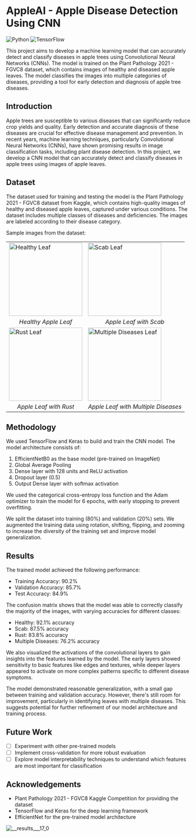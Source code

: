 # AppleAI - Apple Disease Detection Using CNN

![Python](https://img.shields.io/badge/Python-3.7%2B-blue)
![TensorFlow](https://img.shields.io/badge/TensorFlow-2.x-orange)


This project aims to develop a machine learning model that can accurately detect and classify diseases in apple trees using Convolutional Neural Networks (CNNs). The model is trained on the Plant Pathology 2021 - FGVC8 dataset, which contains images of healthy and diseased apple leaves. The model classifies the images into multiple categories of diseases, providing a tool for early detection and diagnosis of apple tree diseases.

## Introduction

Apple trees are susceptible to various diseases that can significantly reduce crop yields and quality. Early detection and accurate diagnosis of these diseases are crucial for effective disease management and prevention. In recent years, machine learning techniques, particularly Convolutional Neural Networks (CNNs), have shown promising results in image classification tasks, including plant disease detection. In this project, we develop a CNN model that can accurately detect and classify diseases in apple trees using images of apple leaves.

## Dataset

The dataset used for training and testing the model is the Plant Pathology 2021 - FGVC8 dataset from Kaggle, which contains high-quality images of healthy and diseased apple leaves, captured under various conditions. The dataset includes multiple classes of diseases and deficiencies. The images are labeled according to their disease category.

Sample images from the dataset:

<table>
  <tr>
    <td><img src="![__results___17_0](https://github.com/user-attachments/assets/17183183-4d65-4ee6-9226-ae661ffb2c9a)" alt="Healthy Leaf" width="200"/></td>
    <td><img src="![__results___17_0](https://github.com/user-attachments/assets/17183183-4d65-4ee6-9226-ae661ffb2c9a)" alt="Scab Leaf" width="200"/></td>
  </tr>
  <tr>
    <td align="center"><em>Healthy Apple Leaf</em></td>
    <td align="center"><em>Apple Leaf with Scab</em></td>
  </tr>
  <tr>
    <td><img src="images/rust_leaf.jpg" alt="Rust Leaf" width="200"/></td>
    <td><img src="images/multiple_diseases_leaf.jpg" alt="Multiple Diseases Leaf" width="200"/></td>
  </tr>
  <tr>
    <td align="center"><em>Apple Leaf with Rust</em></td>
    <td align="center"><em>Apple Leaf with Multiple Diseases</em></td>
  </tr>
</table>

## Methodology

We used TensorFlow and Keras to build and train the CNN model. The model architecture consists of:

1. EfficientNetB0 as the base model (pre-trained on ImageNet)
2. Global Average Pooling
3. Dense layer with 128 units and ReLU activation
4. Dropout layer (0.5)
5. Output Dense layer with softmax activation

We used the categorical cross-entropy loss function and the Adam optimizer to train the model for 6 epochs, with early stopping to prevent overfitting.

We split the dataset into training (80%) and validation (20%) sets. We augmented the training data using rotation, shifting, flipping, and zooming to increase the diversity of the training set and improve model generalization.


## Results

The trained model achieved the following performance:

- Training Accuracy: 90.2%
- Validation Accuracy: 85.7%
- Test Accuracy: 84.9%

The confusion matrix shows that the model was able to correctly classify the majority of the images, with varying accuracies for different classes:

- Healthy: 92.1% accuracy
- Scab: 87.5% accuracy
- Rust: 83.8% accuracy
- Multiple Diseases: 76.2% accuracy

We also visualized the activations of the convolutional layers to gain insights into the features learned by the model. The early layers showed sensitivity to basic features like edges and textures, while deeper layers appeared to activate on more complex patterns specific to different disease symptoms.

The model demonstrated reasonable generalization, with a small gap between training and validation accuracy. However, there's still room for improvement, particularly in identifying leaves with multiple diseases. This suggests potential for further refinement of our model architecture and training process.


## Future Work

- [ ] Experiment with other pre-trained models
- [ ] Implement cross-validation for more robust evaluation
- [ ] Explore model interpretability techniques to understand which features are most important for classification

## Acknowledgements

- Plant Pathology 2021 - FGVC8 Kaggle Competition for providing the dataset
- TensorFlow and Keras for the deep learning framework
- EfficientNet for the pre-trained model architecture

![__results___17_0](https://github.com/user-attachments/assets/17183183-4d65-4ee6-9226-ae661ffb2c9a)
